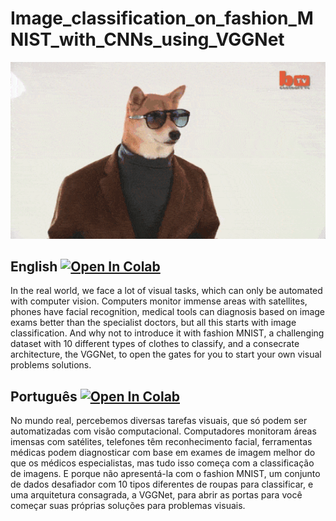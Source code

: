 # Image_classification_on_fashion_MNIST_with_CNNs_using_VGGNet

<p align="center">
<img src="https://raw.githubusercontent.com/RodrigoMarquesP/Image_classification_with_CNNs_using_VGGNet/main/files/fashion_dog.gif" width=600>
</p>

## English   [![Open In Colab](https://colab.research.google.com/assets/colab-badge.svg)](https://colab.research.google.com/github/RodrigoMarquesP/Image_classification_with_CNNs_using_VGGNet/blob/master/Music_Generation_with_RNNs.ipynb)
In the real world, we face a lot of visual tasks, which can only be automated with computer vision. Computers monitor immense areas with satellites, phones have facial recognition, medical tools can diagnosis based on image exams better than the specialist doctors, but all this starts with image classification. And why not to introduce it with fashion MNIST, a challenging dataset with 10 different types of clothes to classify, and a consecrate architecture, the VGGNet, to open the gates for you to start your own visual problems solutions.


## Português   [![Open In Colab](https://colab.research.google.com/assets/colab-badge.svg)](https://colab.research.google.com/github/RodrigoMarquesP/Image_classification_with_CNNs_using_VGGNet/blob/master/Geracao_de_musica_com_RNNs.ipynb)
No mundo real, percebemos diversas tarefas visuais, que só podem ser automatizadas com visão computacional. Computadores monitoram áreas imensas com satélites, telefones têm reconhecimento facial, ferramentas médicas podem diagnosticar com base em exames de imagem melhor do que os médicos especialistas, mas tudo isso começa com a classificação de imagens. E porque não apresentá-la com o fashion MNIST, um conjunto de dados desafiador com 10 tipos diferentes de roupas para classificar, e uma arquitetura consagrada, a VGGNet, para abrir as portas para você começar suas próprias soluções para problemas visuais.

